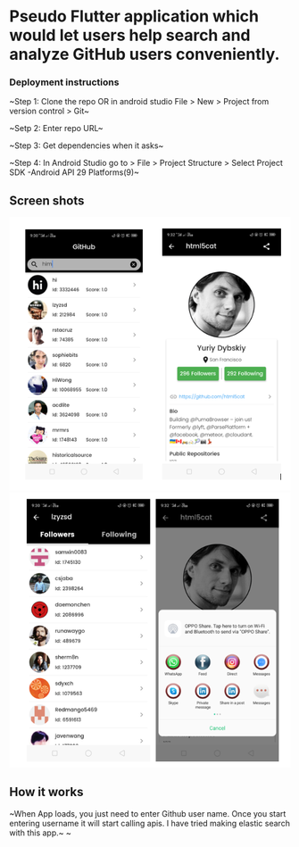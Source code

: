 # Pseudo Flutter application which would let users help search and analyze GitHub users conveniently.

### Deployment instructions
~Step 1: Clone the repo OR in android studio File > New > Project from version control > Git~

~Setp 2: Enter repo URL~

~Step 3: Get dependencies when it asks~

~Step 4: In Android Studio go to > File > Project Structure > Select Project SDK -Android API 29 Platforms(9)~

## Screen shots

![LCO Mascot](https://github.com/him123/nitorAssignment/blob/master/nitor_assignment/newss/12.PNG)
![LCO Mascot](https://github.com/him123/nitorAssignment/blob/master/nitor_assignment/newss/23.PNG)


## How it works

~When App loads, you just need to enter Github user name. Once you start entering username it will start calling apis. I have tried making elastic search with this app.~
~
